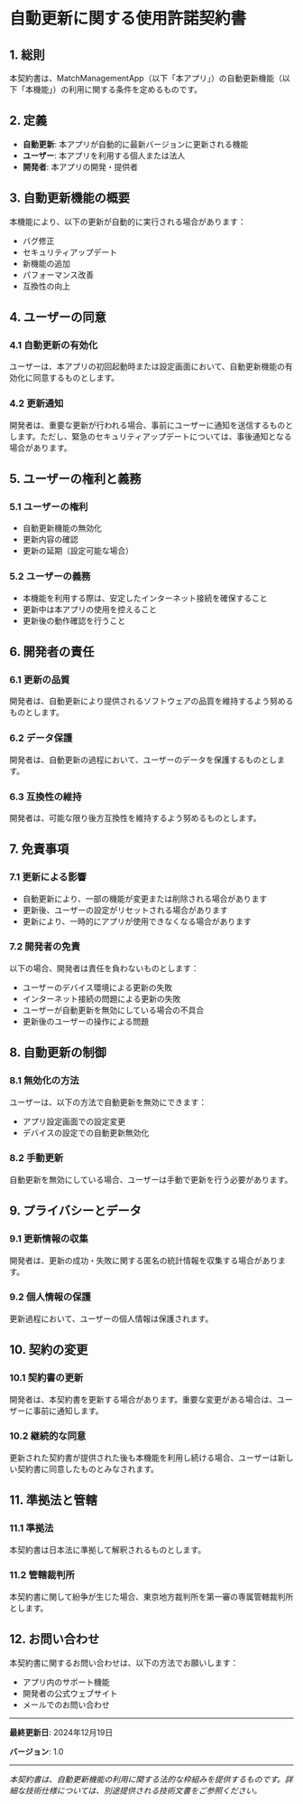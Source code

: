 # 自動更新に関する使用許諾契約書

## 1. 総則

本契約書は、MatchManagementApp（以下「本アプリ」）の自動更新機能（以下「本機能」）の利用に関する条件を定めるものです。

## 2. 定義

- **自動更新**: 本アプリが自動的に最新バージョンに更新される機能
- **ユーザー**: 本アプリを利用する個人または法人
- **開発者**: 本アプリの開発・提供者

## 3. 自動更新機能の概要

本機能により、以下の更新が自動的に実行される場合があります：

- バグ修正
- セキュリティアップデート
- 新機能の追加
- パフォーマンス改善
- 互換性の向上

## 4. ユーザーの同意

### 4.1 自動更新の有効化

ユーザーは、本アプリの初回起動時または設定画面において、自動更新機能の有効化に同意するものとします。

### 4.2 更新通知

開発者は、重要な更新が行われる場合、事前にユーザーに通知を送信するものとします。ただし、緊急のセキュリティアップデートについては、事後通知となる場合があります。

## 5. ユーザーの権利と義務

### 5.1 ユーザーの権利

- 自動更新機能の無効化
- 更新内容の確認
- 更新の延期（設定可能な場合）

### 5.2 ユーザーの義務

- 本機能を利用する際は、安定したインターネット接続を確保すること
- 更新中は本アプリの使用を控えること
- 更新後の動作確認を行うこと

## 6. 開発者の責任

### 6.1 更新の品質

開発者は、自動更新により提供されるソフトウェアの品質を維持するよう努めるものとします。

### 6.2 データ保護

開発者は、自動更新の過程において、ユーザーのデータを保護するものとします。

### 6.3 互換性の維持

開発者は、可能な限り後方互換性を維持するよう努めるものとします。

## 7. 免責事項

### 7.1 更新による影響

- 自動更新により、一部の機能が変更または削除される場合があります
- 更新後、ユーザーの設定がリセットされる場合があります
- 更新により、一時的にアプリが使用できなくなる場合があります

### 7.2 開発者の免責

以下の場合、開発者は責任を負わないものとします：

- ユーザーのデバイス環境による更新の失敗
- インターネット接続の問題による更新の失敗
- ユーザーが自動更新を無効にしている場合の不具合
- 更新後のユーザーの操作による問題

## 8. 自動更新の制御

### 8.1 無効化の方法

ユーザーは、以下の方法で自動更新を無効にできます：

- アプリ設定画面での設定変更
- デバイスの設定での自動更新無効化

### 8.2 手動更新

自動更新を無効にしている場合、ユーザーは手動で更新を行う必要があります。

## 9. プライバシーとデータ

### 9.1 更新情報の収集

開発者は、更新の成功・失敗に関する匿名の統計情報を収集する場合があります。

### 9.2 個人情報の保護

更新過程において、ユーザーの個人情報は保護されます。

## 10. 契約の変更

### 10.1 契約書の更新

開発者は、本契約書を更新する場合があります。重要な変更がある場合は、ユーザーに事前に通知します。

### 10.2 継続的な同意

更新された契約書が提供された後も本機能を利用し続ける場合、ユーザーは新しい契約書に同意したものとみなされます。

## 11. 準拠法と管轄

### 11.1 準拠法

本契約書は日本法に準拠して解釈されるものとします。

### 11.2 管轄裁判所

本契約書に関して紛争が生じた場合、東京地方裁判所を第一審の専属管轄裁判所とします。

## 12. お問い合わせ

本契約書に関するお問い合わせは、以下の方法でお願いします：

- アプリ内のサポート機能
- 開発者の公式ウェブサイト
- メールでのお問い合わせ

---

**最終更新日**: 2024年12月19日

**バージョン**: 1.0

---

_本契約書は、自動更新機能の利用に関する法的な枠組みを提供するものです。詳細な技術仕様については、別途提供される技術文書をご参照ください。_
